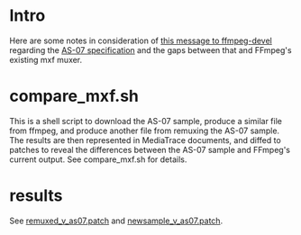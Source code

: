 # Intro

Here are some notes in consideration of [this message to ffmpeg-devel](http://ffmpeg.org/pipermail/ffmpeg-devel/2017-November/220530.html) regarding the [AS-07 specification](http://www.digitizationguidelines.gov/guidelines/MXF_app_spec.html) and the gaps between that and FFmpeg's existing mxf muxer.

# compare_mxf.sh

This is a shell script to download the AS-07 sample, produce a similar file from ffmpeg, and produce another file from remuxing the AS-07 sample. The results are then represented in MediaTrace documents, and diffed to patches to reveal the differences between the AS-07 sample and FFmpeg's current output. See compare_mxf.sh for details.

# results

See [remuxed_v_as07.patch](./remuxed_v_as07.patch) and [newsample_v_as07.patch](newsample_v_as07.patch).
